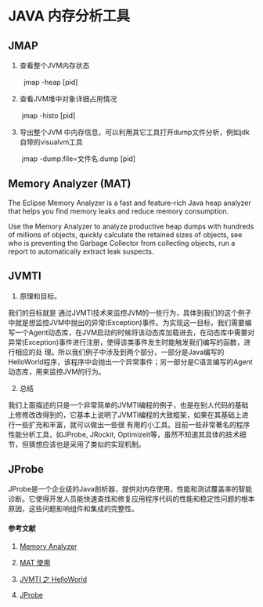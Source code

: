 # JAVA 内存分析工具 

## JMAP

1. 查看整个JVM内存状态 

　 　jmap -heap [pid]

2. 查看JVM堆中对象详细占用情况

　　jmap -histo [pid]

3. 导出整个JVM 中内存信息，可以利用其它工具打开dump文件分析，例如jdk自带的visualvm工具

　　jmap -dump:file=文件名.dump [pid]
  
## Memory Analyzer (MAT)

The Eclipse Memory Analyzer is a fast and feature-rich Java heap analyzer that helps you find memory leaks and reduce memory consumption.

Use the Memory Analyzer to analyze productive heap dumps with hundreds of millions of objects, quickly calculate the retained sizes of objects, see who is preventing the Garbage Collector from collecting objects, run a report to automatically extract leak suspects.

## JVMTI

1. 原理和目标。

我们的目标就是 通过JVMTI技术来监控JVM的一些行为，具体到我们的这个例子中就是想监控JVM中抛出的异常(Exception)事件。为实现这一目标，我们需要编写一个Agent动态库，在JVM启动的时候将该动态库加载进去，在动态库中需要对异常(Exception)事件进行注册，使得该类事件发生时能触发我们编写的函数，进行相应的处 理。所以我们例子中涉及到两个部分，一部分是Java编写的HelloWorld程序，该程序中会抛出一个异常事件；另一部分是C语言编写的Agent动态库，用来监控JVM的行为。

2. 总结

我们上面描述的只是一个非常简单的JVMTI编程的例子，也是在别人代码的基础上修修改改得到的，它基本上说明了JVMTI编程的大致框架，如果在其基础上进行一些扩充和丰富，就可以做出一些很 有用的小工具。目前一些非常著名的程序性能分析工具，如JProbe, JRockit, Optimizeit等，虽然不知道其具体的技术细节，但猜想应该也是采用了类似的实现机制。

## JProbe

JProbe是一个企业级的Java剖析器，提供对内存使用，性能和测试覆盖率的智能诊断。它使得开发人员能快速查找和修复应用程序代码的性能和稳定性问题的根本原因，这些问题影响组件和集成的完整性。

#### 参考文献

1. [Memory Analyzer](http://www.eclipse.org/mat/)

2. [MAT 使用](http://blog.csdn.net/aaa2832/article/details/19419679/)

3. [JVMTI 之 HelloWorld](http://www.oschina.net/question/12_9221)

4. [JProbe](http://www.innovatedigital.com/node/623)

 
